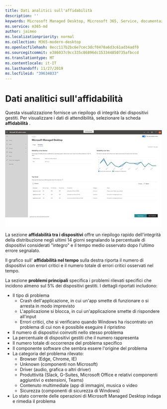 ```yaml
---
title: Dati analitici sull'affidabilità
description: ''
keywords: Microsoft Managed Desktop, Microsoft 365, Service, documentazione
ms.service: m365-md
author: jaimeo
ms.localizationpriority: normal
ms.collection: M365-modern-desktop
ms.openlocfilehash: 8ecc117b2bc6e7cec3dcf0470a6d3c61ad34adf0
ms.sourcegitcommit: e386037c9cc335c86896dc153344850735afbccd
ms.translationtype: MT
ms.contentlocale: it-IT
ms.lasthandoff: 11/27/2019
ms.locfileid: "39634033"
---
```

# <a name="reliability-insights"></a>Dati analitici sull'affidabilità

Questa visualizzazione fornisce un riepilogo di integrità dei dispositivi gestiti. Per visualizzare i dati di attendibilità, selezionare la scheda **affidabilità** .


![Riquadro affidabilità](images/insights_reliability.png)

La sezione **affidabilità tra i dispositivi** offre un riepilogo rapido dell'integrità della distribuzione negli ultimi 14 giorni segnalando la percentuale di dispositivi considerati "integro" e il tempo medio osservato dopo l'ultimo errore segnalato. 

 
Il grafico sull' **affidabilità nel tempo** sulla destra riporta il numero di dispositivi con errori critici e il numero totale di errori critici osservati nel tempo.

La sezione **problemi principali** specifica i problemi rilevati specifici che incidono almeno sul 5% dei dispositivi gestiti. I dettagli riportati includono:

- Il tipo di problema
    - Crash dell'applicazione, in cui un'app smette di funzionare o si arresta in modo imprevisto
    - L'applicazione si blocca, in cui un'applicazione smette di rispondere all'input
    - Errori critici, che si verificano quando Windows ha riscontrato un problema di cui non è possibile eseguire il ripristino
- Il numero di dispositivi coinvolti nello stesso problema
- La percentuale di dispositivi gestiti che il numero rappresenta
- Il numero totale di occorrenze del problema specifico
- Il componente software che sembra essere l'origine del problema
- La categoria del problema rilevato:
    - Browser (Edge, Chrome, IE)
    - Unknown (componenti non Microsoft)
    - Driver (audio, grafica o altri driver)
    - Produttività (Slack, G-Suites, Microsoft Office e relativi componenti aggiuntivi o estensioni, Teams)
    - Contenuto multimediale (app di immagini, musica o video
    - Sicurezza (componenti di sicurezza di Windows)
- Lo stato corrente delle operazioni di Microsoft Managed Desktop indaga e rimedia il problema

